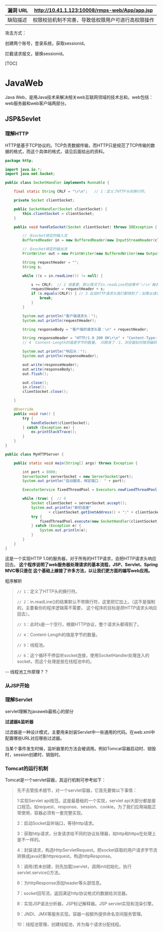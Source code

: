 | 漏洞 URL | http://10.41.1.123:10008/rmps-web/App/app.jsp      |
| -------- | -------------------------------------------------- |
| 缺陷描述 | 权限校验机制不完善，导致低权限用户可进行高权限操作 |



攻击方式：

创建两个账号，登录系统，获取sessionid。

拦截请求报文，替换sessionid。



[TOC]

# JavaWeb

Java Web，是用Java技术来解决相关web互联网领域的技术总和。web包括：web服务器和web客户端两部分。

## JSP&Sevlet

### 理解HTTP

HTTP是基于TCP协议的。TCP负责数据传输，而HTTP只是规范了TCP传输的数据的格式，而这个具体的格式，请见后面给出的资料。

```java
package http;

import java.io.*;
import java.net.Socket;

public class SocketHandler implements Runnable {

    final static String CRLF = "\r\n";   // 1：定义了HTTP头的换行符。

    private Socket clientSocket;

    public SocketHandler(Socket clientSocket) {
        this.clientSocket = clientSocket;
    }

    public void handleSocket(Socket clientSocket) throws IOException {

        // 与socket绑定的输入流
        BufferedReader in = new BufferedReader(new InputStreamReader(clientSocket.getInputStream()));

        // 与socket绑定的输出流
        PrintWriter out = new PrintWriter(new BufferedWriter(new OutputStreamWriter(clientSocket.getOutputStream())), true);

        String requestHeader = "";
        String s;

        while ((s = in.readLine()) != null) {

            s += CRLF;  // 2 很重要，默认情况下in.readLine的结果中`\r\n`被去掉了
            requestHeader = requestHeader + s;
            if (s.equals(CRLF)) { // 3 此处HTTP请求头我们都得到了；如果从请求头中判断有请求正文，则还需要继续获取数据
                break;
            }
        }

        System.out.println("客户端请求头：");
        System.out.println(requestHeader);

        String responseBody = "客户端的请求头是：\n" + requestHeader;

        String responseHeader = "HTTP/1.0 200 OK\r\n" + "Content-Type: text/plain; charset=UTF-8\r\n" + "Content-Length: " + responseBody.getBytes().length + "\r\n" + "\r\n";
        // 4  Content-Length的值是字节的数量。 问题来了：1、浏览器如何探测编码 2、浏览器受到content-length后会按照什么方式判断？汉字的个数？字节数？

        System.out.println("响应头：");
        System.out.println(responseHeader);

        out.write(responseHeader);
        out.write(responseBody);
        out.flush();

        out.close();
        in.close();
        clientSocket.close();

    }

    @Override
    public void run() {
        try {
            handleSocket(clientSocket);
        } catch (Exception ex) {
            ex.printStackTrace();
        }
    }
}

public class MyHTTPServer {

    public static void main(String[] args) throws Exception {

        int port = 8000;
        ServerSocket serverSocket = new ServerSocket(port);
        System.out.println("启动服务，绑定端口： " + port);

        ExecutorService fixedThreadPool = Executors.newFixedThreadPool(30);  // 5

        while (true) {  // 6
            Socket clientSocket = serverSocket.accept();
            System.out.println("新的连接"
                    + clientSocket.getInetAddress() + ":" + clientSocket.getPort());
            try {
                fixedThreadPool.execute(new SocketHandler(clientSocket));
            } catch (Exception e) {
                System.out.println(e);
            }
        }
    }
}
```

这是一个实现HTTP 1.0的服务器，对于所有的HTTP请求，会把HTTP请求头响应回去。 **这个程序说明了web服务器处理请求的基本流程，JSP、Servlet、Spring MVC等只是在 这个基础上嫁接了许多方法，以让我们更方面的编写web应用。**

程序解析

> `// 1`：定义了HTTP头的换行符。
>
> `// 2`：in.readLine()的结果默认不带换行符，这里把它加上。（这不是强制的，主要看你的程序逻辑需不需要， 这个程序的目标是把HTTP请求头响应回去）。
>
> `// 3`：此时s是一个空行，根据HTTP协议，整个请求头都得到了。
>
> `// 4`：Content-Length的值是字节的数量。
>
> `// 5`：线程池。
>
> `// 6`：这个循环不停监听socket连接，使用SocketHandler处理连入的socket，而这个处理是放在线程池中的。

-- 线程池工作原理？？

### 从JSP开始



### 理解Servlet

servlet理解为javaweb最核心的部分

**过滤器&监听器**

过滤器是一种设计模式，主要用来封装Servlet中一些通用的代码。在web.xml中配置哪些URL对应哪些过滤器。

当某个事件发生时候，监听器里的方法会被调用。例如Tomcat容器启动时、销毁时，session创建时、销毁时。



### Tomcat的运行机制

Tomcat是一个servlet容器，其运行机制可参考如下：

> 先不去管技术细节，对一个servlet容器，它首先要做以下事情：
>
> 1:实现Servlet api规范。这是最基础的一个实现，servlet api大部分都是接口规范。如request、response、session、cookie。为了我们应用端能正常使用，容器必须有一套完整实现。
>
> 2：启动Socket监听端口，等待http请求。
>
> 3：获取http请求，分发请求给不同的协议处理器，如http和https在处理上是不一样的。
>
> 4：封装请求，构造HttpServletRequest。把socket获取的用户请求字节流转换成java对象httprequest。构造httpResponse。
>
> 5：调用(若未创建，则先加载)servlet，调用init初始化，执行servlet.service()方法。
>
> 6：为httpResponse添加header等头部信息。
>
> 7：socket回写流，返回满足http协议格式的数据给浏览器。
>
> 8：实现JSP语法分析器，JSP标记解释器。JSP servlet实现和渲染引擎。
>
> 9：JNDI、JMX等服务实现。容器一般额外提供命名空间服务管理。
>
> 10：线程池管理，创建线程池，并为每个请求分配线程。  





